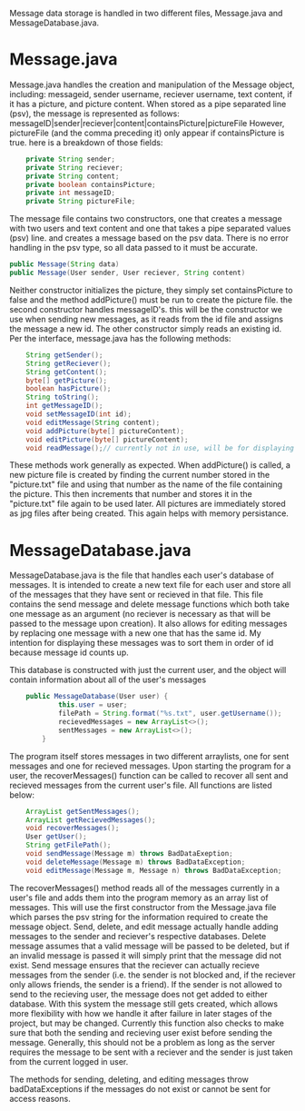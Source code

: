 Message data storage is handled in two different files, Message.java and MessageDatabase.java. 

# Message.java
Message.java handles the creation and manipulation of the Message object, including: 
messageid, sender username, reciever username, text content, if it has a picture, and picture content. 
When stored as a pipe separated line (psv), the message is represented as follows: 
messageID|sender|reciever|content|containsPicture|pictureFile
However, pictureFile (and the comma preceding it) only appear if containsPicture is true. 
here is a breakdown of those fields: 
```java 
    private String sender;
    private String reciever;
    private String content;
    private boolean containsPicture;
    private int messageID;
    private String pictureFile;
```
The message file contains two constructors, one that creates a message with two users and text content and one that takes a pipe separated values (psv) line.
and creates a message based on the psv data. There is no error handling in the psv type, so all data passed to it must be accurate. 
```java
public Message(String data)
public Message(User sender, User reciever, String content)
```
Neither constructor initializes the picture, they simply set containsPicture to false and the method addPicture() must be run to 
create the picture file. 
the second constructor handles messageID's. this will be the constructor we use when sending new messages, as it reads from the id
file and assigns the message a new id. The other constructor simply reads an existing id. 
Per the interface, message.java has the following methods: 
```java
    String getSender();
    String getReciever();
    String getContent();
    byte[] getPicture();
    boolean hasPicture();
    String toString();
    int getMessageID();
    void setMessageID(int id);
    void editMessage(String content); 
    void addPicture(byte[] pictureContent);
    void editPicture(byte[] pictureContent);
    void readMessage();// currently not in use, will be for displaying messages to users. 
```
These methods work generally as expected. When addPicture() is called, a new picture file is created by finding the current number stored in the "picture.txt" file and using that number as the name of the file containing the picture. This then increments that number and stores it in the "picture.txt" file again to be used later. All pictures are immediately stored as jpg files after being created. This again helps with memory persistance. 

# MessageDatabase.java
MessageDatabase.java is the file that handles each user's database of messages. It is intended to create a new text file for each user
and store all of the messages that they have sent or recieved in that file. This file contains the send message and delete message functions
which both take one message as an argument (no reciever is necessary as that will be passed to the message upon creation). It also 
allows for editing messages by replacing one message with a new one that has the same id. My intention for displaying these messages was
to sort them in order of id because message id counts up. 

This database is constructed with just the current user, and the object will contain information about all of the user's messages
```java
    public MessageDatabase(User user) {
            this.user = user;
            filePath = String.format("%s.txt", user.getUsername());
            recievedMessages = new ArrayList<>();
            sentMessages = new ArrayList<>();
        }
```

The program itself stores messages in two different arraylists, one for sent messages and one for recieved messages. Upon starting the 
program for a user, the recoverMessages() function can be called to recover all sent and recieved messages from the current user's file. All functions are listed below:
```java
    ArrayList getSentMessages();
    ArrayList getRecievedMessages();
    void recoverMessages();
    User getUser();
    String getFilePath();
    void sendMessage(Message m) throws BadDataExeption;
    void deleteMessage(Message m) throws BadDataException;
    void editMessage(Message m, Message n) throws BadDataException; 
``` 
The recoverMessages() method reads all of the messages currently in a user's file and adds them into the program memory as an array list of messages. This will use the first constructor from the Message.java file which parses the psv string for the information required to create the message object. Send, delete, and edit message actually handle adding messages to the sender and reciever's respective databases. Delete message assumes that a valid message will be passed to be deleted, but if an invalid message is passed it will simply print that the message did not exist. Send message ensures that the reciever can actually recieve messages from the sender (i.e. the sender is not blocked and, if the reciever only allows friends, the sender is a friend). If the sender is not allowed to send to the recieving user, the message does not get added to either database. With this system the message still gets created, which allows more flexibility with how we handle it after failure in later stages of the project, but may be changed. Currently this function also checks to make sure that both the sending and recieving user exist before sending the message. Generally, this should not be a problem as long as the server requires the message to be sent with a reciever and the sender is just taken from the current logged in user. 

The methods for sending, deleting, and editing messages throw badDataExceptions if the messages do not exist or cannot be sent for access reasons.